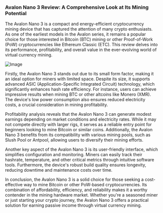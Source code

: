 ### Avalon Nano 3 Review: A Comprehensive Look at Its Mining Potential

The Avalon Nano 3 is a compact and energy-efficient cryptocurrency mining device that has captured the attention of many crypto enthusiasts. As one of the earliest models in the Avalon series, it remains a popular choice for those interested in Bitcoin (BTC) mining or other Proof-of-Work (PoW) cryptocurrencies like Ethereum Classic (ETC). This review delves into its performance, profitability, and overall value in the ever-evolving world of virtual currency mining.

![Image](https://github.com/user-attachments/assets/31692037-0104-4703-abd1-696b6a7dd41b)

Firstly, the Avalon Nano 3 stands out due to its small form factor, making it an ideal option for miners with limited space. Despite its size, it supports advanced ASIC (Application-Specific Integrated Circuit) technology, which significantly enhances hash rate efficiency. For instance, users can achieve impressive results when mining BTC or other altcoins like Monero (XMR). The device's low power consumption also ensures reduced electricity costs, a crucial consideration in mining profitability.

Profitability analysis reveals that the Avalon Nano 3 can generate modest earnings depending on market conditions and electricity rates. While it may not compete directly with larger rigs, it serves as a reliable entry point for beginners looking to mine Bitcoin or similar coins. Additionally, the Avalon Nano 3 benefits from its compatibility with various mining pools, such as Slush Pool or Antpool, allowing users to diversify their mining efforts.

Another key aspect of the Avalon Nano 3 is its user-friendly interface, which simplifies configuration and monitoring. Miners can easily track their hashrate, temperature, and other critical metrics through intuitive software tools. Furthermore, the device's robust build quality ensures longevity, reducing downtime and maintenance costs over time.

In conclusion, the Avalon Nano 3 is a solid choice for those seeking a cost-effective way to mine Bitcoin or other PoW-based cryptocurrencies. Its combination of affordability, efficiency, and reliability makes it a worthy contender in the mining hardware market. Whether you're a seasoned miner or just starting your crypto journey, the Avalon Nano 3 offers a practical solution for earning passive income through virtual currency mining.